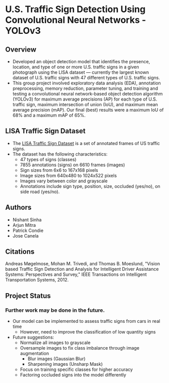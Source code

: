# U.S. Traffic Sign Detection Using Convolutional Neural Networks - YOLOv3
## Overview
* Developed an object detection model that identifies the presence, location, and type of one or more U.S. traffic signs in a given photograph using the LISA dataset — currently the largest known dataset of U.S. traffic signs with 47 different types of U.S. traffic signs.
* This group project involved exploratory data analysis (EDA), annotation preprocessing, memory reduction, parameter tuning, and training and testing a convolutional neural network-based object detection algorithm (YOLOv3) for maximum average precisions (AP) for each type of U.S. traffic sign, maximum intersection of union (IoU), and maximum mean average precision (mAP). Our final (best) results were a maximum IoU of 68% and a maximum mAP of 65%. 

## LISA Traffic Sign Dataset
* The [LISA Traffic Sign Dataset](http://cvrr.ucsd.edu/LISA/lisa-traffic-sign-dataset.html) is a set of annotated frames of US traffic signs.
* The dataset has the following characteristics:
  * 47 types of signs (classes)
  * 7855 annotations (signs) on 6610 frames (images)
  * Sign sizes from 6x6 to 167x168 pixels
  * Image sizes from 640x480 to 1024x522 pixels
  * Images vary between color and grayscale
  * Annotations include sign type, position, size, occluded (yes/no), on side road (yes/no).


## Authors
* Nishant Sinha
* Arjun Mitra
* Patrick Condie
* Jose Canela

## Citations
Andreas Møgelmose, Mohan M. Trivedi, and Thomas B. Moeslund, "Vision based Traffic Sign Detection and Analysis for Intelligent Driver Assistance Systems: Perspectives and Survey," IEEE Transactions on Intelligent Transportation Systems, 2012.

## Project Status
### Further work may be done in the future.
* Our model can be implemented to assess traffic signs from cars in real time
  * However, need to improve the classification of low quantity signs
* Future suggestions:
  * Normalize all images to grayscale
  * Oversample images to fix class imbalance through image augmentation
    * Blur images (Gaussian Blur)
    * Sharpening images (Unsharp Mask)
  * Focus on training specific classes for higher accuracy
  * Factoring occluded signs into the model differently
